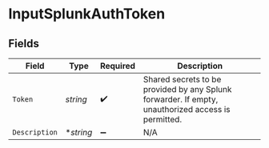 # InputSplunkAuthToken


## Fields

| Field                                                                                              | Type                                                                                               | Required                                                                                           | Description                                                                                        |
| -------------------------------------------------------------------------------------------------- | -------------------------------------------------------------------------------------------------- | -------------------------------------------------------------------------------------------------- | -------------------------------------------------------------------------------------------------- |
| `Token`                                                                                            | *string*                                                                                           | :heavy_check_mark:                                                                                 | Shared secrets to be provided by any Splunk forwarder. If empty, unauthorized access is permitted. |
| `Description`                                                                                      | **string*                                                                                          | :heavy_minus_sign:                                                                                 | N/A                                                                                                |